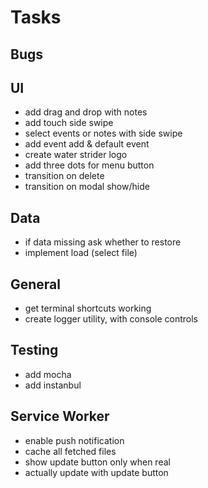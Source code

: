 # Tasks
## Bugs
## UI
- add drag and drop with notes
- add touch side swipe
- select events or notes with side swipe
- add event add & default event
- create water strider logo
- add three dots for menu button
- transition on delete
- transition on modal show/hide

## Data
- if data missing ask whether to restore
- implement load (select file)

## General
- get terminal shortcuts working
- create logger utility, with console controls

## Testing
- add mocha
- add instanbul

## Service Worker
- enable push notification
- cache all fetched files
- show update button only when real
- actually update with update button
